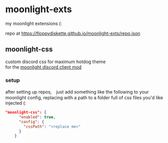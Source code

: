 # moonlight-exts
my moonlight extensions (:

repo at https://floppydiskette.github.io/moonlight-exts/repo.json

## moonlight-css
custom discord css for maximum hotdog theme  
for the [moonlight discord client mod](https://moonlight-mod.github.io)

### setup
after setting up repos,　just add something like the following to your moonlight config,
replacing <replace me> with a path to a folder full of css files you'd like injected (:
```json
"moonlight-css": {
      "enabled": true,
      "config": {
        "cssPath": "<replace me>"
      }
    }
```